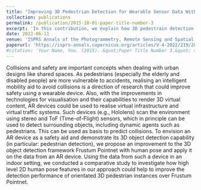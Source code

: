 ```yaml
---
title: "Improving 3D Pedestrian Detection for Wearable Sensor Data With 2D Human Pose."
collection: publications
permalink: /publication/2015-10-01-paper-title-number-3
excerpt: 'In this contribution, we explain how 3D pedestrain detection could be improved using 2D human pose'
date: 2022-06-11
venue: 'ISPRS Annals of the Photogrammetry, Remote Sensing and Spatial Information Sciences'
paperurl: 'https://isprs-annals.copernicus.org/articles/V-4-2022/219/2022/isprs-annals-V-4-2022-219-2022.pdf'
#citation: 'Your Name, You. (2015). &quot;Paper Title Number 3.&quot; <i>Journal 1</i>. 1(3).'
---
```


Collisions and safety are important concepts when dealing with urban designs like shared spaces. As pedestrians (especially the elderly and disabled people) are more vulnerable to accidents, realising an intelligent mobility aid to avoid collisions is a direction of research that could improve safety using a wearable device. Also, with the improvements in technologies for visualisation and their capabilities to render 3D virtual content, AR devices could be used to realise virtual infrastructure and virtual traffic systems. Such devices (e.g., Hololens) scan the environment using stereo and ToF (Time-of-Flight) sensors, which in principle can be used to detect surrounding objects, including dynamic agents such as pedestrians. This can be used as basis to predict collisions. To envision an AR device as a safety aid and demonstrate its 3D object detection capability (in particular: pedestrian detection), we propose an improvement to the 3D object detection framework Frustum Pointnet with human pose and apply it on the data from an AR device. Using the data from such a device in an indoor setting, we conducted a comparative study to investigate how high level 2D human pose features in our approach could help to improve the detection performance of orientated 3D pedestrian instances over Frustum Pointnet.
